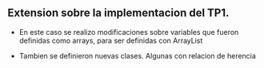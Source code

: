 ## Extension sobre la implementacion del TP1.

- En este caso se realizo modificaciones sobre variables que fueron definidas como arrays,
  para ser definidas con ArrayList

- Tambien se definieron nuevas clases. Algunas con relacion de herencia
